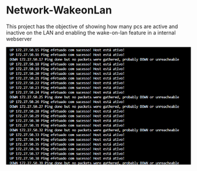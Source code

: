 # Network-WakeonLan
This project has the objective of showing how many pcs are active and inactive on the LAN and enabling the wake-on-lan feature in a internal webserver

![Image description](screenshot_1.png)

